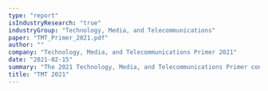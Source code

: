 ```yaml
---
type: "report"
isIndustryResearch: "true"
industryGroup: "Technology, Media, and Telecommunications"
paper: "TMT_Primer_2021.pdf"
author: ""
company: "Technology, Media, and Telecommunications Primer 2021"
date: "2021-02-15"
summary: "The 2021 Technology, Media, and Telecommunications Primer contains an in-depth analysis of the software, semiconductors, hardware & equipment sectors, global entertainment & media, and Canadian telecom."
title: "TMT 2021"
---
```

